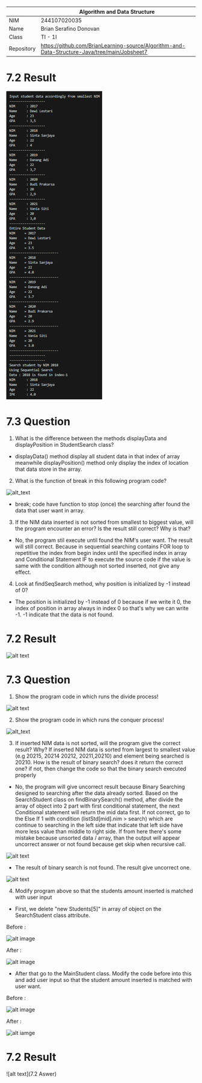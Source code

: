 |  | Algorithm and Data Structure |
|--|--|
| NIM | 244107020035 |
| Name |  Brian Serafino Donovan |
| Class | TI - 1I |
| Repository | https://github.com/BrianLearning-source/Algorithm-and-Data-Structure-Java/tree/main/Jobsheet7 |

# 7.2 Result

![alt_text](https://github.com/BrianLearning-source/Algorithm-and-Data-Structure-Java/blob/f21195f8d31d7f87748c838d7a084fd022640a49/Jobsheet7/images/Result7.2.1.png)

# 7.3 Question

1. What is the difference between the methods displayData and displayPosition in StudentSearch class?

- displayData() method display all student data in that index of array meanwhile displayPosition() method only display the index of location that data store in the array.

2. What is the function of break in this following program code?

![alt_text](Question7.3.2)

- break; code have function to stop (once) the searching after found the data that user want in array.

3. If the NIM data inserted is not sorted from smallest to biggest value, will the program encounter an error? Is the result still correct? Why is that?

- No, the program stil execute until found the NIM's user want. The result will still correct. Because in sequential searching contains FOR loop to repetitive the index from begin index until the specified index in array and Conditional Statement IF to execute the source code if the value is same with the condition although not sorted inserted, not give any effect. 

4. Look at findSeqSearch method, why position is initialized by -1 instead of 0?

- The position is initialized by -1 instead of 0 because if we write it 0, the index of position in array always in index 0 so that's why we can write -1. -1 indicate that the data is not found.

# 7.2 Result

![alt text](Result7.2.2)

# 7.3 Question

1. Show the program code in which runs the divide process!

![alt text](Answer7.3.1)

2. Show the program code in which runs the conquer process!

![alt_text](Answer7.3.2)

3. If inserted NIM data is not sorted, will the program give the correct result? Why?
    If inserted NIM data is sorted from largest to smallest value (e.g 20215, 20214 20212, 20211,20210) and element being searched is 20210. How is the result of binary search? does it return the correct one? if not, then change the code so that the binary search executed properly

- No, the program will give uncorrect result because Binary Searching designed to searching after the data already sorted. Based on the SearchStudent class on findBinarySearch() method, after divide the array of object into 2 part with first conditional statement, the next Conditional statement will return the mid data first. If not correct, go to the Else If 1 with condition (listStd[mid].nim > search) which are continue to searching in the left side that indicate that left side have more less value than middle to right side. If from here there's some mistake because unsorted data / array, than the output will appear uncorrect answer or not found because get skip when recursive call.

![alt text](Answer7.3.3)

- The result of binary search is not found. The result give uncorrect one.

![alt text](Answer7.3.3.1)

4. Modify program above so that the students amount inserted is matched with user input

- First, we delete "new Students[5]" in array of object on the SearchStudent class attribute. 

Before :

![alt image](Answer7.3.4.1)

After : 

![alt image](Answer7.3.4.2)

- After that go to the MainStudent class. Modify the code before into this and add user input so that the student amount inserted is matched with user want.

Before : 

![alt image](Answer7.3.4.3)

After : 

![alt iamge](Answer7.3.4.4)

# 7.2 Result

![alt text](7.2 Aswer)

